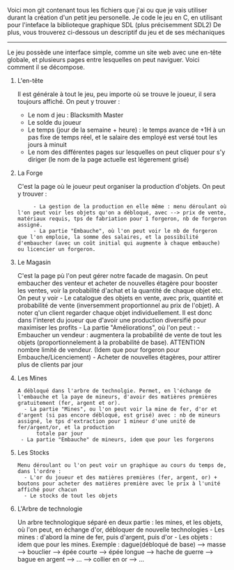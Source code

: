 Voici mon git contenant tous les fichiers que j'ai ou que je vais utiliser durant la création d'un petit jeu personelle.
Je code le jeu en C, en utilisant pour l'inteface la biblioteque graphique SDL (plus précisemment SDL2)
De plus, vous trouverez ci-dessous un descriptif du jeu et de ses méchaniques


--------------------------------------------------------------------------------------------------------------------------------------------------------

Le jeu possède une interface simple, comme un site web avec une en-tête globale, et plusieurs pages entre lesquelles on peut naviguer.
Voici comment il se décompose.

1. L'en-tête

    Il est générale à tout le jeu, peu importe où se trouve le joueur, il sera toujours affiché. On peut y trouver :
   
      - Le nom d jeu : Blacksmith Master
      - Le solde du joueur
      - Le temps (jour de la semaine + heure) : le temps avance de +1H à un pas fixe de temps réel, et le salaire des employé est versé tout les jours à minuit
      - Le nom des différentes pages sur lesquelles on peut cliquer pour s'y diriger (le nom de la page actuelle est légerement grisé)

3. La Forge
   
      C'est la page où le joueur peut organiser la production d'objets. On peut y trouver :
   
            - La gestion de la production en elle même : menu déroulant où l'on peut voir les objets qu'on a débloqué, avec --> prix de vente, matériaux requis, tps de fabriation pour 1 forgeron, nb de forgeron assigné.
            - La partie "Embauche", où l'on peut voir le nb de forgeron que l'on emploie, la somme des salaires, et la possibilité d'embaucher (avec un coût initial qui augmente à chaque embauche) ou licencier un forgeron.

4. Le Magasin
   
      C'est la page pù l'on peut gérer notre facade de magasin. On peut embaucher des venteur et acheter de nouvelles étagère pour booster les ventes, voir la probabilité d'achat et la quantité de chaque objet etc. On peut y voir
        - Le catalogue des objets en vente, avec prix, quantité et probabilité de vente (inversemment proportionnel au prix de l'objet). A noter q'un client regarder chaque objet individuellement. Il est donc dans l'interet du
            joueur que d'avoir une production diversifié pour maximiser les profits
       - La partie "Améliorations", où l'on peut :
           - Embaucher un vendeur : augmentera la probabilité de vente de tout les objets (proportionnelement à la probabilité de base). ATTENTION nombre limité de vendeur. (Idem que pour forgeron pour Embauche/Licenciement)
           - Acheter de nouvelles étagères, pour attirer plus de clients par jour
         
5. Les Mines

       A débloqué dans l'arbre de technolgie. Permet, en l'échange de l'embauche et la paye de mineurs, d'avoir des matières premières gratuitement (fer, argent et or).
         - La partie "Mines", ou l'on peut voir la mine de fer, d'or et d'argent (si pas encore débloqué, est grisé) avec : nb de mineurs assigné, le tps d'extraction pour 1 mineur d'une unité de fer/argent/or, et la production
             totale par jour
        - La partie "Embauche" de mineurs, idem que pour les forgerons

6. Les Stocks

       Menu déroulant ou l'on peut voir un graphique au cours du temps de, dans l'ordre :
         - L'or du joueur et des matières premières (fer, argent, or) + boutons pour acheter des matières première avec le prix à l'unité affiché pour chacun
         - Le stocks de tout les objets
           
9. L'Arbre de technologie
   
      Un arbre technologique séparé en deux partie : les mines, et les objets, où l'on peut, en échange d'or, débloquer de nouvelle technologies
        - Les mines : d'abord la mine de fer, puis d'argent, puis d'or
        - Les objets : idem que pour les mines. Exemple : dague(débloqué de base) --> masse --> bouclier --> épée courte --> épée longue --> hache de guerre --> bague en argent --> ... --> collier en or --> ...
